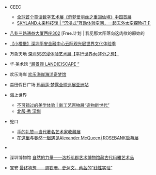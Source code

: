 * CEEC 

  * [        ](https://www.douban.com/event/31109958/) [ 全球首个童话数字艺术展《奇梦爱丽丝之重回仙境》中国首展](https://www.douban.com/event/31109958/)
  * [        ](https://www.douban.com/event/31080998/)   [SKYLAND未来科技馆 | “沉浸式”互动体验空间，一起去外太空探险打卡          ](https://www.douban.com/event/31080998/)

* [八卦三路通益大厦西座302](https://www.douban.com/event/31334383/)  [Free.计划  | 我见那太阳落向这肉欲的原始的

* [ 【小橙堡】深圳平安金融中心云际观光层世界文化体验季](https://www.douban.com/event/31407533/)

* 万象天地 [        ](https://www.douban.com/event/31307010/)    [深圳5S沉浸体验艺术展【平行世界de非分之想】](https://www.douban.com/event/31340905/)

* 华·美术馆           [ “超景观 LAND(E)SCAPE ” ](https://www.douban.com/event/31204408/)

* 欢乐海岸         [   欢乐海岸海洋奇梦馆](https://www.douban.com/event/31418921/)

* 益田假日广场    [玛丽莲·梦露全球巡展亚洲站](https://www.douban.com/event/30737812/)

* 海上世界

  * [不可错过的美学体验 | 新工艺百物展“造物新世代”](https://www.douban.com/event/31377057/)
  *  [北服·秀 深圳](https://www.douban.com/event/31095344/)

* 蛇口

  *  [手的礼赞—当代著名艺术家收藏展](https://www.douban.com/event/31301335/)
  * [在这里与春然一起遇见Alexander McQueen┊ROSEBANK启幕展](https://www.douban.com/event/31379932/)

* ​

* 深圳博物馆 [自然的力量——洛杉矶郡艺术博物馆藏古代玛雅艺术品](https://www.douban.com/event/31340676/)

* 宝安 [最终猜想——周钦珊、史泂文、蔡茜的“线性实验”](https://www.douban.com/event/31376825/)

  ​

  ​

  ​

  ​

  ​

  ​